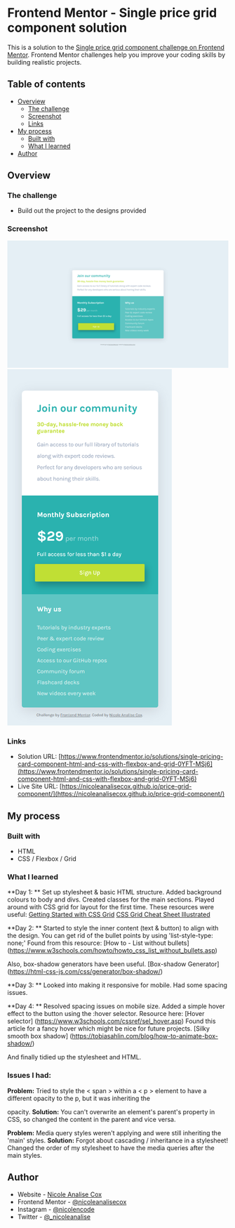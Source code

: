# Frontend Mentor - Single price grid component solution

This is a solution to the [Single price grid component challenge on Frontend Mentor](https://www.frontendmentor.io/challenges/single-price-grid-component-5ce41129d0ff452fec5abbbc). Frontend Mentor challenges help you improve your coding skills by building realistic projects. 

## Table of contents

- [Overview](#overview)
  - [The challenge](#the-challenge)
  - [Screenshot](#screenshot)
  - [Links](#links)
- [My process](#my-process)
  - [Built with](#built-with)
  - [What I learned](#what-i-learned)
- [Author](#author)


## Overview

### The challenge

- Build out the project to the designs provided

### Screenshot

![Desktop](screenshot-desktop.png)
![Mobile](screenshot-mobile.png)


### Links

- Solution URL: [https://www.frontendmentor.io/solutions/single-pricing-card-component-html-and-css-with-flexbox-and-grid-0YFT-MSj6](https://www.frontendmentor.io/solutions/single-pricing-card-component-html-and-css-with-flexbox-and-grid-0YFT-MSj6)
- Live Site URL: [https://nicoleanalisecox.github.io/price-grid-component/](https://nicoleanalisecox.github.io/price-grid-component/)

## My process

### Built with

- HTML
- CSS / Flexbox / Grid

### What I learned

**Day 1: **
Set up stylesheet & basic HTML structure. Added background colours to body and divs. Created classes for the main sections.
Played around with CSS grid for layout for the first time.
These resources were useful:
[Getting Started with CSS Grid](https://css-tricks.com/getting-started-css-grid/) 
[CSS Grid Cheat Sheet Illustrated](https://dev.to/joyshaheb/css-grid-cheat-sheet-illustrated-in-2021-1a3)

**Day 2: **
Started to style the inner content (text & button) to align with the design. 
You can get rid of the bullet points by using 'list-style-type: none;'
Found from this resource: 
[How to - List without bullets] (https://www.w3schools.com/howto/howto_css_list_without_bullets.asp)

Also, box-shadow generators have been useful.
[Box-shadow Generator] (https://html-css-js.com/css/generator/box-shadow/)

**Day 3: **
Looked into making it responsive for mobile. Had some spacing issues.

**Day 4: **
Resolved spacing issues on mobile size. Added a simple hover effect to the button using the :hover selector.
Resource here: [Hover selector] (https://www.w3schools.com/cssref/sel_hover.asp)
Found this article for a fancy hover which might be nice for future projects. [Silky smooth box shadow] (https://tobiasahlin.com/blog/how-to-animate-box-shadow/)

And finally tidied up the stylesheet and HTML. 

### Issues I had:
**Problem:**
Tried to style the < span > within a < p > element to have a different opacity to the p, but it was inheriting the <p> opacity. 
**Solution:**
You can't overwrite an element's parent's property in CSS, so changed the content in the parent and vice versa. 

**Problem:**
Media query styles weren't applying and were still inheriting the 'main' styles. 
**Solution:**
Forgot about cascading / inheritance in a stylesheet! Changed the order of my stylesheet to have the media queries after the main styles. 



## Author

- Website - [Nicole Analise Cox](https://www.nicoleanalisecox.co.uk)
- Frontend Mentor - [@nicoleanalisecox](https://www.frontendmentor.io/profile/nicoleanalisecox)
- Instagram - [@nicolencode](https://www.instagram.com/nicolencode_)
- Twitter - [@_nicoleanalise](https://www.twitter.com/_nicoleanalise_)



